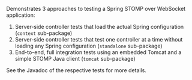 
Demonstrates 3 approaches to testing a Spring STOMP over WebSocket application:

1. Server-side controller tests that load the actual Spring configuration (`context` sub-package)
2. Server-side controller tests that test one controller at a time without loading any Spring configuration (`standalone` sub-package)
3. End-to-end, full integration tests using an embedded Tomcat and a simple STOMP Java client (`tomcat` sub-package)

See the Javadoc of the respective tests for more details.